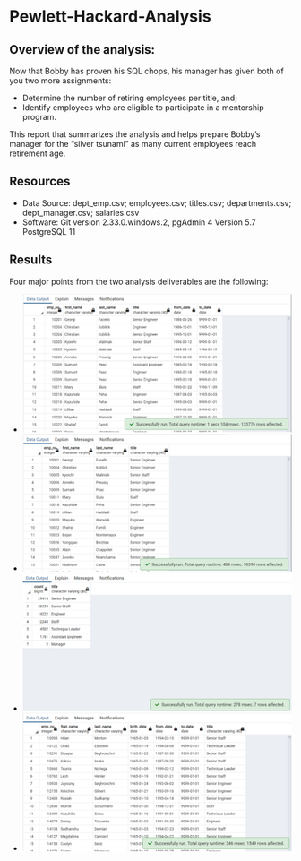 # Pewlett-Hackard-Analysis

## Overview of the analysis: 
Now that Bobby has proven his SQL chops, his manager has given both of you two more assignments: 
- Determine the number of retiring employees per title, and;
- Identify employees who are eligible to participate in a mentorship program. 

This report that summarizes the analysis and helps prepare Bobby’s manager for the “silver tsunami” as many current employees reach retirement age.

## Resources
- Data Source: dept_emp.csv; employees.csv; titles.csv; departments.csv; dept_manager.csv; salaries.csv
- Software: Git version 2.33.0.windows.2, pgAdmin 4 Version 5.7 PostgreSQL 11

## Results
Four major points from the two analysis deliverables are the following:

- ![Retirement_Titles](https://github.com/Jcreye75/Pewlett-Hackard-Analysis/blob/67be9aa54e5b0ddf4f5fb2dd51a351a2b4dd1e1e/Analysis%20Projects/Pewlett-Hackard-Analysis/Resources/Retirement_Titles.png)
- ![Unique_Titles](https://github.com/Jcreye75/Pewlett-Hackard-Analysis/blob/67be9aa54e5b0ddf4f5fb2dd51a351a2b4dd1e1e/Analysis%20Projects/Pewlett-Hackard-Analysis/Resources/Unique_Titles.png)
- ![Retiring_Titles](https://github.com/Jcreye75/Pewlett-Hackard-Analysis/blob/67be9aa54e5b0ddf4f5fb2dd51a351a2b4dd1e1e/Analysis%20Projects/Pewlett-Hackard-Analysis/Resources/Retiring_Titles.png)
- ![Mentorship_eligibilty](https://github.com/Jcreye75/Pewlett-Hackard-Analysis/blob/67be9aa54e5b0ddf4f5fb2dd51a351a2b4dd1e1e/Analysis%20Projects/Pewlett-Hackard-Analysis/Resources/Mentorship_eligibilty.png)
